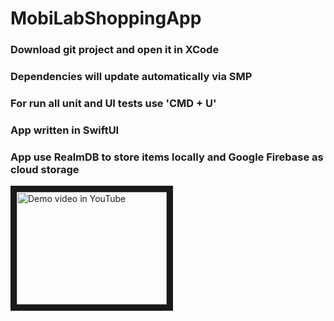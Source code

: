 # MobiLabShoppingApp

### Download git project and open it in XCode 
### Dependencies will update automatically via SMP
### For run all unit and UI tests use 'CMD + U'

### App written in SwiftUI
### App use RealmDB to store items locally and Google Firebase as cloud storage




<a href="http://www.youtube.com/watch?feature=player_embedded&v=3hfTITswU2g
" target="_blank"><img src="http://img.youtube.com/vi/3hfTITswU2g/0.jpg" 
alt="Demo video in YouTube" width="240" height="180" border="10" /></a>
